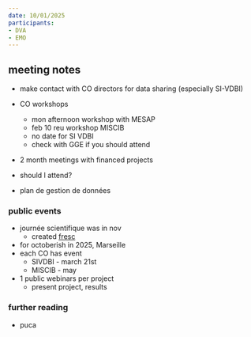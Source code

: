 ```yaml
---
date: 10/01/2025
participants:
- DVA
- EMO
---
```


## meeting notes

- make contact with CO directors for data sharing (especially SI-VDBI)
- CO workshops
  - mon afternoon workshop with MESAP 
  - feb 10 reu workshop MISCIB
  - no date for SI VDBI
  - check with GGE if you should attend

- 2 month meetings with financed projects
- should I attend?

- plan de gestion de données

### public events
- journée scientifique was in nov
  - created [fresc](https://app.mural.co/t/soscience4125/m/soscience4125/1731407861786/2d37509cab5f14940f4ee110f177cf3ef380e964)
- for octoberish in 2025, Marseille
- each CO has event
  - SIVDBI - march 21st
  - MISCIB - may
- 1 public webinars per project
  - present project, results


### further reading
- puca

